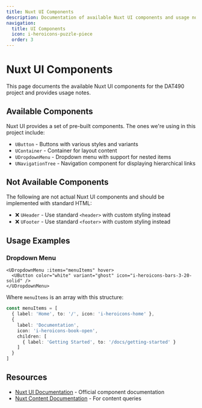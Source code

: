 ```yaml
---
title: Nuxt UI Components 
description: Documentation of available Nuxt UI components and usage notes
navigation:
  title: UI Components
  icon: i-heroicons-puzzle-piece
  order: 3
---
```


# Nuxt UI Components

This page documents the available Nuxt UI components for the DAT490 project and provides usage notes.

## Available Components

Nuxt UI provides a set of pre-built components. The ones we're using in this project include:

- `UButton` - Buttons with various styles and variants
- `UContainer` - Container for layout content
- `UDropdownMenu` - Dropdown menu with support for nested items
- `UNavigationTree` - Navigation component for displaying hierarchical links

## Not Available Components

The following are not actual Nuxt UI components and should be implemented with standard HTML:

- ❌ `UHeader` - Use standard `<header>` with custom styling instead
- ❌ `UFooter` - Use standard `<footer>` with custom styling instead

## Usage Examples

### Dropdown Menu

```vue
<UDropdownMenu :items="menuItems" hover>
  <UButton color="white" variant="ghost" icon="i-heroicons-bars-3-20-solid" />
</UDropdownMenu>
```

Where `menuItems` is an array with this structure:

```ts
const menuItems = [
  { label: 'Home', to: '/', icon: 'i-heroicons-home' },
  { 
    label: 'Documentation', 
    icon: 'i-heroicons-book-open',
    children: [
      { label: 'Getting Started', to: '/docs/getting-started' }
    ]
  }
]
```

## Resources

- [Nuxt UI Documentation](https://ui.nuxt.com/components) - Official component documentation
- [Nuxt Content Documentation](https://content.nuxt.com/docs/utils/query-collection) - For content queries